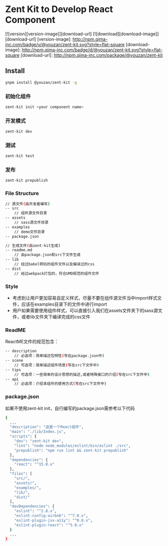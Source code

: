 # Zent Kit to Develop React Component

[![version][version-image]][download-url]
[![download][download-image]][download-url]
[version-image]: http://npm.qima-inc.com/badge/v/@youzan/zent-kit.svg?style=flat-square
[download-image]: http://npm.qima-inc.com/badge/d/@youzan/zent-kit.svg?style=flat-square
[download-url]: http://npm.qima-inc.com/package/@youzan/zent-kit

## Install

```bash
ynpm install @youzan/zent-kit -g
```

### 初始化组件

```bash
zent-kit init <your component name>
```

### 开发模式

```bash
zent-kit dev
```

### 测试

```bash
zent-kit test
```

### 发布

```bash
zent-kit prepublish
```

### File Structure

```bash
// 源文件(由开发者编写)
-- src
    // 组件源文件目录
-- assets
    // sass源文件目录
-- examples
    // demo文件目录
-- package.json

// 生成文件(由zent-kit生成)
-- readme.md
    // 由package.json和src下文件生成
-- lib
    // 经过babel转码的组件文件以及编译过的css
-- dist
    // 经过webpack打包的，符合UMD规范的组件文件
```

### Style

* 考虑到让用户更加容易自定义样式，尽量不要在组件源文件当中import样式文件，应该在examples目录下的文件中进行import
* 用户如果需要使用组件样式，可以直接引入我们在assets文件夹下的sass源文件，或者lib文件夹下编译完成的css文件

### ReadME

ReactME文件的规范包含：

```bash
-- description
    // 必选项：简单描述包特性(写在package.json中)
-- scene
    // 可选项：简单描述组件场景(写在src下文件中)
-- tips
    // 可选项：一些简单的设计思想的描述,或者特殊接口的介绍(写在src下文件中)
-- api
    // 必选项：介绍本组件的使用方式(写在src下文件中)
```

### package.json

如果不使用zent-kit init，自行编写的package.json需参考以下代码

```bash
{
  ...
  "description": "这是一个React组件",
  "main": "./lib/Index.js",
  "scripts": {
    "dev": "zent-kit dev",
    "lint": "node node_modules/eslint/bin/eslint ./src",
    "prepublish": "npm run lint && zent-kit prepublish"
  },
  "dependencies": {
    "react": "^15.0.x"
  },
  "files": [
    "src/",
    "assets/",
    "examples/",
    "lib/",
    "dist/"
  ],
  "devDependencies": {
    "eslint": "^2.8.x",
    "eslint-config-airbnb": "^7.0.x",
    "eslint-plugin-jsx-a11y": "^0.6.x",
    "eslint-plugin-react": "^5.0.x"
  }
  ...
}
```
